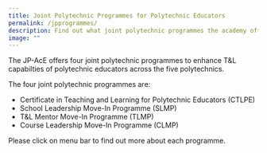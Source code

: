 ```yaml
---
title: Joint Polytechnic Programmes for Polytechnic Educators
permalink: /jpprogrammes/
description: Find out what joint polytechnic programmes the academy offers!
image: ""
---
```


The JP-AcE offers four joint polytechnic programmes to enhance T&L capabilties of polytechnic educators across the five polytechnics.

The four joint polytechnic programmes are:
* Certificate in Teaching and Learning for Polytechnic Educators (CTLPE)
* School Leadership Move-In Programme (SLMP)
* T&L Mentor Move-In Programme (TLMP)
* Course Leadership Move-In Programme (CLMP)

Please click on menu bar to find out more about each programme.